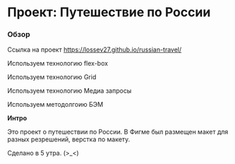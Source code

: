 # Проект: Путешествие по России

### Обзор

Ссылка на проект https://lossev27.github.io/russian-travel/

Используем технологию flex-box

Используем технологию Grid

Используем технологию Медиа запросы

Используем методолгоию БЭМ

**Интро**

Это проект о путешествии по России.
В Фигме был размещен макет для разных резрешений, верстка по макету.

Сделано в 5 утра. (>\_<)
